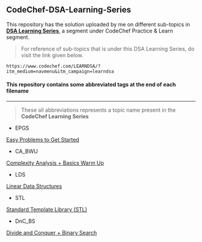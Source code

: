 ## CodeChef-DSA-Learning-Series
This repository has the solution uploaded by me on different sub-topics in [**DSA Learning Series**](https://www.codechef.com/LEARNDSA/?itm_medium=navmenu&itm_campaign=learndsa), a segment under CodeChef Practice & Learn segment.

> For reference of sub-topics that is under this DSA Learning Series, do visit the link given below.
```
https://www.codechef.com/LEARNDSA/?itm_medium=navmenu&itm_campaign=learndsa
```

#### This repository contains some abbreviated tags at the end of each filename
----------------------------------------------------------------------------------
> These all abbreviations represents a topic name present in the ****CodeChef Learning Series****

* EPGS

[Easy Problems to Get Started](https://www.codechef.com/CCSTART2)
* CA_BWU

[Complexity Analysis + Basics Warm Up](https://www.codechef.com/LRNDSA01)
* LDS

[Linear Data Structures](https://www.codechef.com/LRNDSA02)
* STL

[Standard Template Library (STL)](https://www.codechef.com/LRNDSA03)
* DnC_BS

[Divide and Conquer + Binary Search](https://www.codechef.com/LRNDSA04)
